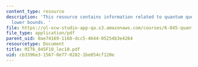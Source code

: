 ```yaml
---
content_type: resource
description: 'This resource contains information related to quantum query complexity
  lower bounds. '
file: https://ol-ocw-studio-app-qa.s3.amazonaws.com/courses/6-845-quantum-complexity-theory-fall-2010/cb3396e315670e7702821be854cf120e_MIT6_845F10_lec10.pdf
file_type: application/pdf
parent_uid: 0ae74169-1168-dcc5-4644-05254b3e4264
resourcetype: Document
title: MIT6_845F10_lec10.pdf
uid: cb3396e3-1567-0e77-0282-1be854cf120e
---
```

